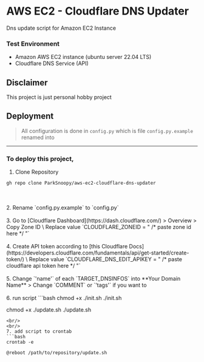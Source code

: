 
# AWS EC2 - Cloudflare DNS Updater

Dns update script for Amazon EC2 Instance


### Test Environment
* Amazon AWS EC2 instance (ubuntu server 22.04 LTS)
* Cloudflare DNS Service (API)

## Disclaimer

This project is just personal hobby project


## Deployment

> All configuration is done in `config.py`
> which is file `config.py.example` renamed into

---

### To deploy this project, 

1. Clone Repository
```bash
gh repo clone ParkSnoopy/aws-ec2-cloudflare-dns-updater
```
<br/>
<br/>
2. Rename `config.py.example` to `config.py`
<br/>
<br/>
3. Go to [Cloudflare Dashboard](https://dash.cloudflare.com/) > Overview > Copy Zone ID \
   Replace value `CLOUDFLARE_ZONEID = " /* paste zone id here */ "`
<br/>
<br/>
4. Create API token according to [this Cloudflare Docs](https://developers.cloudflare.com/fundamentals/api/get-started/create-token/) \
   Replace value `CLOUDFLARE_DNS_EDIT_APIKEY = " /* paste cloudflare api token here */ "`
<br/>
<br/>
5. Change `'name'` of each `TARGET_DNSINFOS` into **Your Domain Name**
>  Change `COMMENT` or `'tags'` if you want to
<br/>
<br/>
6. run script
```bash
chmod +x ./init.sh
./init.sh

chmod +x ./update.sh
./update.sh
```
<br/>
<br/>
7. add script to crontab
```bash
crontab -e
```
```nano
@reboot /path/to/repository/update.sh
```
